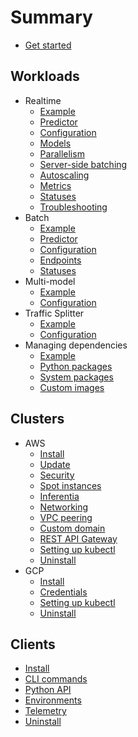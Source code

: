 # Summary

* [Get started](workloads/realtime/example.md)

## Workloads

* Realtime
  * [Example](workloads/realtime/example.md)
  * [Predictor](workloads/realtime/predictors.md)
  * [Configuration](workloads/realtime/configuration.md)
  * [Models](workloads/realtime/models.md)
  * [Parallelism](workloads/realtime/parallelism.md)
  * [Server-side batching](workloads/realtime/server-side-batching.md)
  * [Autoscaling](workloads/realtime/autoscaling.md)
  * [Metrics](workloads/realtime/metrics.md)
  * [Statuses](workloads/realtime/statuses.md)
  * [Troubleshooting](workloads/realtime/troubleshooting.md)
* Batch
  * [Example](workloads/batch/example.md)
  * [Predictor](workloads/batch/predictors.md)
  * [Configuration](workloads/batch/configuration.md)
  * [Endpoints](workloads/batch/endpoints.md)
  * [Statuses](workloads/batch/statuses.md)
* Multi-model
  * [Example](workloads/multi-model/example.md)
  * [Configuration](workloads/multi-model/configuration.md)
* Traffic Splitter
  * [Example](workloads/traffic-splitter/example.md)
  * [Configuration](workloads/traffic-splitter/configuration.md)
* Managing dependencies
  * [Example](workloads/dependencies/example.md)
  * [Python packages](workloads/dependencies/python-packages.md)
  * [System packages](workloads/dependencies/system-packages.md)
  * [Custom images](workloads/dependencies/images.md)

## Clusters

* AWS
  * [Install](clusters/aws/install.md)
  * [Update](clusters/aws/update.md)
  * [Security](clusters/aws/security.md)
  * [Spot instances](clusters/aws/spot.md)
  * [Inferentia](clusters/aws/inferentia.md)
  * [Networking](clusters/aws/networking.md)
  * [VPC peering](clusters/aws/vpc-peering.md)
  * [Custom domain](clusters/aws/custom-domain.md)
  * [REST API Gateway](clusters/aws/rest-api-gateway.md)
  * [Setting up kubectl](clusters/aws/kubectl.md)
  * [Uninstall](clusters/aws/uninstall.md)
* GCP
  * [Install](clusters/gcp/install.md)
  * [Credentials](clusters/gcp/credentials.md)
  * [Setting up kubectl](clusters/gcp/kubectl.md)
  * [Uninstall](clusters/gcp/uninstall.md)

## Clients

* [Install](clients/install.md)
* [CLI commands](clients/cli.md)
* [Python API](clients/python.md)
* [Environments](clients/environments.md)
* [Telemetry](clients/telemetry.md)
* [Uninstall](clients/uninstall.md)
